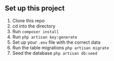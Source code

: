 ## Set up this project

1. Clone this repo
2. cd into the directory
3. Run `composer install`
4. Run `php artisan key:generate`
5. Set up your `.env` file with the correct data
6. Run the table migrations `php artisan migrate`
7. Seed the database `php artisan db:seed`
